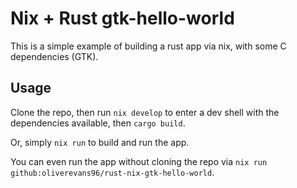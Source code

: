 # Nix + Rust gtk-hello-world

This is a simple example of building a rust app via nix, with some C dependencies (GTK).

## Usage

Clone the repo, then run `nix develop` to enter a dev shell with the dependencies available, then `cargo build`.

Or, simply `nix run` to build and run the app.

You can even run the app without cloning the repo via `nix run github:oliverevans96/rust-nix-gtk-hello-world`.

